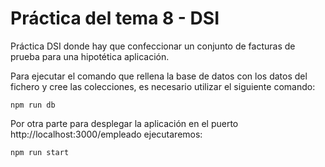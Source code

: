 # Práctica del tema 8 - DSI
Práctica DSI donde hay que confeccionar un conjunto de facturas de prueba para una hipotética aplicación.

Para ejecutar el comando que rellena la base de datos con los datos del fichero y cree las colecciones, es necesario utilizar el siguiente comando:
```
npm run db
```

Por otra parte para desplegar la aplicación en el puerto http://localhost:3000/empleado ejecutaremos:
```
npm run start
```



